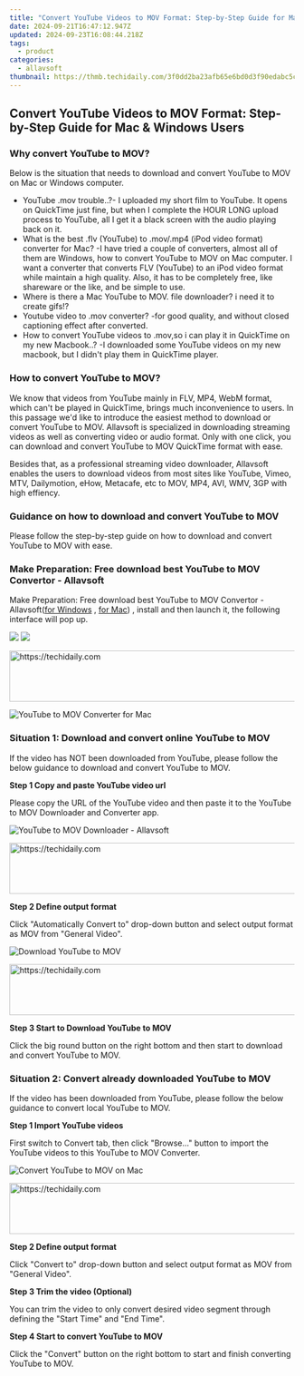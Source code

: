 ```yaml
---
title: "Convert YouTube Videos to MOV Format: Step-by-Step Guide for Mac & Windows Users"
date: 2024-09-21T16:47:12.947Z
updated: 2024-09-23T16:08:44.218Z
tags:
  - product
categories:
  - allavsoft
thumbnail: https://thmb.techidaily.com/3f0dd2ba23afb65e6bd0d3f90edabc5ca5d9604be85f232f57f9da3d1c3125e2.jpg
---
```


## Convert YouTube Videos to MOV Format: Step-by-Step Guide for Mac & Windows Users

### Why convert YouTube to MOV?

Below is the situation that needs to download and convert YouTube to MOV on Mac or Windows computer.

* YouTube .mov trouble..?- I uploaded my short film to YouTube. It opens on QuickTime just fine, but when I complete the HOUR LONG upload process to YouTube, all I get it a black screen with the audio playing back on it.
* What is the best .flv (YouTube) to .mov/.mp4 (iPod video format) converter for Mac? -I have tried a couple of converters, almost all of them are Windows, how to convert YouTube to MOV on Mac computer. I want a converter that converts FLV (YouTube) to an iPod video format while maintain a high quality. Also, it has to be completely free, like shareware or the like, and be simple to use.
* Where is there a Mac YouTube to MOV. file downloader? i need it to create gifs!?
* Youtube video to .mov converter? -for good quality, and without closed captioning effect after converted.
* How to convert YouTube videos to .mov,so i can play it in QuickTime on my new Macbook..? -I downloaded some YouTube videos on my new macbook, but I didn't play them in QuickTime player.

### How to convert YouTube to MOV?

We know that videos from YouTube mainly in FLV, MP4, WebM format, which can't be played in QuickTime, brings much inconvenience to users. In this passage we'd like to introduce the easiest method to download or convert YouTube to MOV. Allavsoft is specialized in downloading streaming videos as well as converting video or audio format. Only with one click, you can download and convert YouTube to MOV QuickTime format with ease.

Besides that, as a professional streaming video downloader, Allavsoft enables the users to download videos from most sites like YouTube, Vimeo, MTV, Dailymotion, eHow, Metacafe, etc to MOV, MP4, AVI, WMV, 3GP with high effiency.

### Guidance on how to download and convert YouTube to MOV

Please follow the step-by-step guide on how to download and convert YouTube to MOV with ease.

### Make Preparation: Free download best YouTube to MOV Convertor - Allavsoft

Make Preparation: Free download best YouTube to MOV Convertor - Allavsoft([for Windows](https://tools.techidaily.com/allavsoft/products/) , [for Mac](https://tools.techidaily.com/allavsoft/products/)) , install and then launch it, the following interface will pop up.

[![](https://www.allavsoft.com/how-to/../images/how-to/free-download-win.jpg)](https://tools.techidaily.com/allavsoft/products/) [![](https://www.allavsoft.com/how-to/../images/how-to/free-download-mac.jpg)](https://tools.techidaily.com/allavsoft/products/)

<!-- affiliate ads begin -->
<a href="https://aidotcom.pxf.io/c/5597632/2129043/19576" target="_top" id="2129043">
  <img src="//a.impactradius-go.com/display-ad/19576-2129043" border="0" alt="https://techidaily.com" width="728" height="90"/>
</a>
<img height="0" width="0" src="https://aidotcom.pxf.io/i/5597632/2129043/19576" style="position:absolute;visibility:hidden;" border="0" />
<!-- affiliate ads end -->

![YouTube to MOV Converter for Mac](https://www.allavsoft.com/how-to/../images/allavsoft/screen-shot-600.jpg)

### Situation 1: Download and convert online YouTube to MOV

If the video has NOT been downloaded from YouTube, please follow the below guidance to download and convert YouTube to MOV.

**Step 1 Copy and paste YouTube video url**

Please copy the URL of the YouTube video and then paste it to the YouTube to MOV Downloader and Converter app.

![YouTube to MOV Downloader - Allavsoft](https://www.allavsoft.com/how-to/../images/how-to/youtube-to-mov/youtube-to-mov-downloader.jpg)

<!-- affiliate ads begin -->
<a href="https://aligracehair.sjv.io/c/5597632/1896510/19272" target="_top" id="1896510">
  <img src="//a.impactradius-go.com/display-ad/19272-1896510" border="0" alt="https://techidaily.com" width="728" height="90"/>
</a>
<img height="0" width="0" src="https://aligracehair.sjv.io/i/5597632/1896510/19272" style="position:absolute;visibility:hidden;" border="0" />
<!-- affiliate ads end -->

**Step 2 Define output format**

Click "Automatically Convert to" drop-down button and select output format as MOV from "General Video".

![Download YouTube to MOV](https://www.allavsoft.com/how-to/../images/how-to/youtube-to-mov/download-youtube-to-mov.jpg)

<!-- affiliate ads begin -->
<a href="https://appsumo.8odi.net/c/5597632/2132161/7443" target="_top" id="2132161">
  <img src="//a.impactradius-go.com/display-ad/7443-2132161" border="0" alt="https://techidaily.com" width="728" height="90"/>
</a>
<img height="0" width="0" src="https://appsumo.8odi.net/i/5597632/2132161/7443" style="position:absolute;visibility:hidden;" border="0" />
<!-- affiliate ads end -->

**Step 3 Start to Download YouTube to MOV**

Click the big round button on the right bottom and then start to download and convert YouTube to MOV.

### Situation 2: Convert already downloaded YouTube to MOV

If the video has been downloaded from YouTube, please follow the below guidance to convert local YouTube to MOV.

**Step 1 Import YouTube videos**

First switch to Convert tab, then click "Browse..." button to import the YouTube videos to this YouTube to MOV Converter.

![Convert YouTube to MOV on Mac](https://www.allavsoft.com/how-to/../images/how-to/youtube-to-mov/convert-youtube-to-mov.jpg)

<!-- affiliate ads begin -->
<a href="https://aligracehair.sjv.io/c/5597632/1902278/19272" target="_top" id="1902278">
  <img src="//a.impactradius-go.com/display-ad/19272-1902278" border="0" alt="https://techidaily.com" width="728" height="90"/>
</a>
<img height="0" width="0" src="https://aligracehair.sjv.io/i/5597632/1902278/19272" style="position:absolute;visibility:hidden;" border="0" />
<!-- affiliate ads end -->

**Step 2 Define output format**

Click "Convert to" drop-down button and select output format as MOV from "General Video".

**Step 3 Trim the video (Optional)**

You can trim the video to only convert desired video segment through defining the "Start Time" and "End Time".

**Step 4 Start to convert YouTube to MOV**

Click the "Convert" button on the right bottom to start and finish converting YouTube to MOV.

<ins class="adsbygoogle"
     style="display:block"
     data-ad-format="autorelaxed"
     data-ad-client="ca-pub-7571918770474297"
     data-ad-slot="1223367746"></ins>

<ins class="adsbygoogle"
     style="display:block"
     data-ad-client="ca-pub-7571918770474297"
     data-ad-slot="8358498916"
     data-ad-format="auto"
     data-full-width-responsive="true"></ins>



